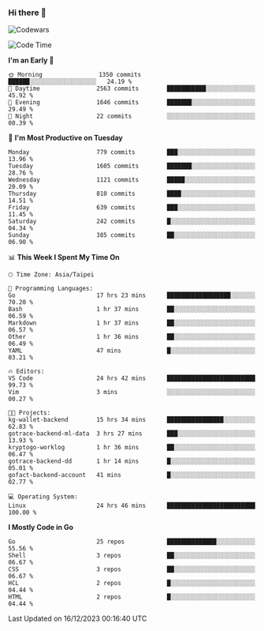 ### Hi there 👋

![Codewars](https://www.codewars.com/users/omegaatt36/badges/small)

<!--START_SECTION:waka-->
![Code Time](http://img.shields.io/badge/Code%20Time-2%2C049%20hrs%2039%20mins-blue)

**I'm an Early 🐤** 

```text
🌞 Morning                1350 commits        ██████░░░░░░░░░░░░░░░░░░░   24.19 % 
🌆 Daytime                2563 commits        ███████████░░░░░░░░░░░░░░   45.92 % 
🌃 Evening                1646 commits        ███████░░░░░░░░░░░░░░░░░░   29.49 % 
🌙 Night                  22 commits          ░░░░░░░░░░░░░░░░░░░░░░░░░   00.39 % 
```
📅 **I'm Most Productive on Tuesday** 

```text
Monday                   779 commits         ███░░░░░░░░░░░░░░░░░░░░░░   13.96 % 
Tuesday                  1605 commits        ███████░░░░░░░░░░░░░░░░░░   28.76 % 
Wednesday                1121 commits        █████░░░░░░░░░░░░░░░░░░░░   20.09 % 
Thursday                 810 commits         ████░░░░░░░░░░░░░░░░░░░░░   14.51 % 
Friday                   639 commits         ███░░░░░░░░░░░░░░░░░░░░░░   11.45 % 
Saturday                 242 commits         █░░░░░░░░░░░░░░░░░░░░░░░░   04.34 % 
Sunday                   385 commits         ██░░░░░░░░░░░░░░░░░░░░░░░   06.90 % 
```


📊 **This Week I Spent My Time On** 

```text
🕑︎ Time Zone: Asia/Taipei

💬 Programming Languages: 
Go                       17 hrs 23 mins      ██████████████████░░░░░░░   70.20 % 
Bash                     1 hr 37 mins        ██░░░░░░░░░░░░░░░░░░░░░░░   06.59 % 
Markdown                 1 hr 37 mins        ██░░░░░░░░░░░░░░░░░░░░░░░   06.57 % 
Other                    1 hr 36 mins        ██░░░░░░░░░░░░░░░░░░░░░░░   06.49 % 
YAML                     47 mins             █░░░░░░░░░░░░░░░░░░░░░░░░   03.21 % 

🔥 Editors: 
VS Code                  24 hrs 42 mins      █████████████████████████   99.73 % 
Vim                      3 mins              ░░░░░░░░░░░░░░░░░░░░░░░░░   00.27 % 

🐱‍💻 Projects: 
kg-wallet-backend        15 hrs 34 mins      ████████████████░░░░░░░░░   62.83 % 
gotrace-backend-ml-data  3 hrs 27 mins       ███░░░░░░░░░░░░░░░░░░░░░░   13.93 % 
kryptogo-worklog         1 hr 36 mins        ██░░░░░░░░░░░░░░░░░░░░░░░   06.47 % 
gotrace-backend-dd       1 hr 14 mins        █░░░░░░░░░░░░░░░░░░░░░░░░   05.01 % 
gofact-backend-account   41 mins             █░░░░░░░░░░░░░░░░░░░░░░░░   02.77 % 

💻 Operating System: 
Linux                    24 hrs 46 mins      █████████████████████████   100.00 % 
```

**I Mostly Code in Go** 

```text
Go                       25 repos            ██████████████░░░░░░░░░░░   55.56 % 
Shell                    3 repos             ██░░░░░░░░░░░░░░░░░░░░░░░   06.67 % 
CSS                      3 repos             ██░░░░░░░░░░░░░░░░░░░░░░░   06.67 % 
HCL                      2 repos             █░░░░░░░░░░░░░░░░░░░░░░░░   04.44 % 
HTML                     2 repos             █░░░░░░░░░░░░░░░░░░░░░░░░   04.44 % 
```




 Last Updated on 16/12/2023 00:16:40 UTC
<!--END_SECTION:waka-->

<!--
**omegaatt36/omegaatt36** is a ✨ _special_ ✨ repository because its `README.md` (this file) appears on your GitHub profile.

Here are some ideas to get you started:

- 🔭 I’m currently working on ...
- 🌱 I’m currently learning ...
- 👯 I’m looking to collaborate on ...
- 🤔 I’m looking for help with ...
- 💬 Ask me about ...
- 📫 How to reach me: ...
- 😄 Pronouns: ...
- ⚡ Fun fact: ...
-->
